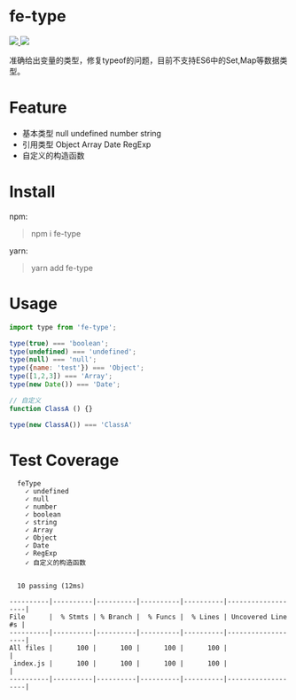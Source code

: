 # fe-type

<html>
<p>
    <a href="#backers" alt="Backers on Open Collective">
        <img src="https://img.shields.io/github/issues/stevenwujianpeng/fe-classNames.svg" />
    </a>
    <a href="#backers" alt="Backers on Open Collective">
        <img src="https://img.shields.io/github/license/stevenwujianpeng/fe-classNames.svg" />
    </a>
</p>
</html>

准确给出变量的类型，修复typeof的问题，目前不支持ES6中的Set,Map等数据类型。


# Feature
- 基本类型 null undefined number string 
- 引用类型 Object Array Date RegExp 
- 自定义的构造函数

# Install
npm: 
> npm i fe-type

yarn:
> yarn add fe-type

# Usage

```javascript
import type from 'fe-type';

type(true) === 'boolean';
type(undefined) === 'undefined';
type(null) === 'null';
type({name: 'test'}) === 'Object';
type([1,2,3]) === 'Array';
type(new Date()) === 'Date';

// 自定义
function ClassA () {}

type(new ClassA()) === 'ClassA'
```

# Test Coverage

```
  feType
    ✓ undefined
    ✓ null
    ✓ number
    ✓ boolean
    ✓ string
    ✓ Array
    ✓ Object
    ✓ Date
    ✓ RegExp
    ✓ 自定义的构造函数


  10 passing (12ms)

----------|----------|----------|----------|----------|-------------------|
File      |  % Stmts | % Branch |  % Funcs |  % Lines | Uncovered Line #s |
----------|----------|----------|----------|----------|-------------------|
All files |      100 |      100 |      100 |      100 |                   |
 index.js |      100 |      100 |      100 |      100 |                   |
----------|----------|----------|----------|----------|-------------------|


```

